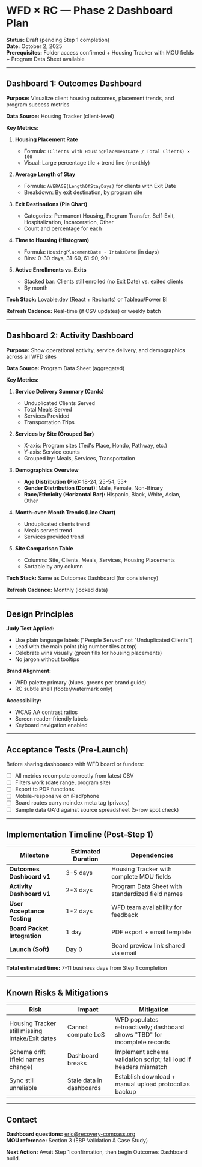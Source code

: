 # WFD × RC — Phase 2 Dashboard Plan

**Status:** Draft (pending Step 1 completion)  
**Date:** October 2, 2025  
**Prerequisites:** Folder access confirmed + Housing Tracker with MOU fields + Program Data Sheet available

---

## Dashboard 1: Outcomes Dashboard

**Purpose:** Visualize client housing outcomes, placement trends, and program success metrics

**Data Source:** Housing Tracker (client-level)

**Key Metrics:**

1. **Housing Placement Rate**
   - Formula: `(Clients with HousingPlacementDate / Total Clients) × 100`
   - Visual: Large percentage tile + trend line (monthly)

2. **Average Length of Stay**
   - Formula: `AVERAGE(LengthOfStayDays)` for clients with Exit Date
   - Breakdown: By exit destination, by program site

3. **Exit Destinations (Pie Chart)**
   - Categories: Permanent Housing, Program Transfer, Self-Exit, Hospitalization, Incarceration, Other
   - Count and percentage for each

4. **Time to Housing (Histogram)**
   - Formula: `HousingPlacementDate - IntakeDate` (in days)
   - Bins: 0-30 days, 31-60, 61-90, 90+

5. **Active Enrollments vs. Exits**
   - Stacked bar: Clients still enrolled (no Exit Date) vs. exited clients
   - By month

**Tech Stack:** Lovable.dev (React + Recharts) or Tableau/Power BI

**Refresh Cadence:** Real-time (if CSV updates) or weekly batch

---

## Dashboard 2: Activity Dashboard

**Purpose:** Show operational activity, service delivery, and demographics across all WFD sites

**Data Source:** Program Data Sheet (aggregated)

**Key Metrics:**

1. **Service Delivery Summary (Cards)**
   - Unduplicated Clients Served
   - Total Meals Served
   - Services Provided
   - Transportation Trips

2. **Services by Site (Grouped Bar)**
   - X-axis: Program sites (Ted's Place, Hondo, Pathway, etc.)
   - Y-axis: Service counts
   - Grouped by: Meals, Services, Transportation

3. **Demographics Overview**
   - **Age Distribution (Pie):** 18-24, 25-54, 55+
   - **Gender Distribution (Donut):** Male, Female, Non-Binary
   - **Race/Ethnicity (Horizontal Bar):** Hispanic, Black, White, Asian, Other

4. **Month-over-Month Trends (Line Chart)**
   - Unduplicated clients trend
   - Meals served trend
   - Services provided trend

5. **Site Comparison Table**
   - Columns: Site, Clients, Meals, Services, Housing Placements
   - Sortable by any column

**Tech Stack:** Same as Outcomes Dashboard (for consistency)

**Refresh Cadence:** Monthly (locked data)

---

## Design Principles

**Judy Test Applied:**
- Use plain language labels ("People Served" not "Unduplicated Clients")
- Lead with the main point (big number tiles at top)
- Celebrate wins visually (green fills for housing placements)
- No jargon without tooltips

**Brand Alignment:**
- WFD palette primary (blues, greens per brand guide)
- RC subtle shell (footer/watermark only)

**Accessibility:**
- WCAG AA contrast ratios
- Screen reader-friendly labels
- Keyboard navigation enabled

---

## Acceptance Tests (Pre-Launch)

Before sharing dashboards with WFD board or funders:

- [ ] All metrics recompute correctly from latest CSV
- [ ] Filters work (date range, program site)
- [ ] Export to PDF functions
- [ ] Mobile-responsive on iPad/phone
- [ ] Board routes carry noindex meta tag (privacy)
- [ ] Sample data QA'd against source spreadsheet (5-row spot check)

---

## Implementation Timeline (Post-Step 1)

| Milestone | Estimated Duration | Dependencies |
|-----------|-------------------|--------------|
| **Outcomes Dashboard v1** | 3-5 days | Housing Tracker with complete MOU fields |
| **Activity Dashboard v1** | 2-3 days | Program Data Sheet with standardized field names |
| **User Acceptance Testing** | 1-2 days | WFD team availability for feedback |
| **Board Packet Integration** | 1 day | PDF export + email template |
| **Launch (Soft)** | Day 0 | Board preview link shared via email |

**Total estimated time:** 7-11 business days from Step 1 completion

---

## Known Risks & Mitigations

| Risk | Impact | Mitigation |
|------|--------|------------|
| Housing Tracker still missing Intake/Exit dates | Cannot compute LoS | WFD populates retroactively; dashboard shows "TBD" for incomplete records |
| Schema drift (field names change) | Dashboard breaks | Implement schema validation script; fail loud if headers mismatch |
| Sync still unreliable | Stale data in dashboards | Establish download + manual upload protocol as backup |

---

## Contact

**Dashboard questions:** eric@recovery-compass.org  
**MOU reference:** Section 3 (EBP Validation & Case Study)

**Next Action:** Await Step 1 confirmation, then begin Outcomes Dashboard build.

